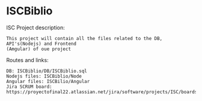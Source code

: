 # ISCBiblio
  ISC Project description:
  
    This project will contain all the files related to the DB, API's(Nodejs) and Frontend 
    (Amgular) of oue project
    
  Routes and links:
  
    DB: ISCBiblio/DB/ISCBiblio.sql
    Nodejs files: ISCBiblio/Node
    Angular files: ISCBilio/Angular
    Jira SCRUM board: https://proyectofinal22.atlassian.net/jira/software/projects/ISC/boards/2
